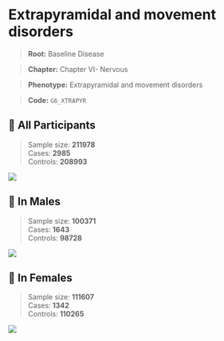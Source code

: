 # Extrapyramidal and movement disorders

> **Root:** Baseline Disease  

> **Chapter:** Chapter VI- Nervous  

> **Phenotype:** Extrapyramidal and movement disorders  

> **Code:** `G6_XTRAPYR`

## 🧪 All Participants  
> Sample size: **211978**  
> Cases: **2985**  
> Controls: **208993**
<img src="/Disease/Figures/ALL/Incidence/G6_XTRAPYR.png"/>
<CsvTable src="/Disease_Data/ALL/Incidence/COX_G6_XTRAPYR.csv" label="🔍 View full results" />

## 👨 In Males  
> Sample size: **100371**  
> Cases: **1643**  
> Controls: **98728**
<img src="/Disease/Figures/Male/Incidence/G6_XTRAPYR.png"/>
<CsvTable src="/Disease_Data/Male/Incidence/COX_G6_XTRAPYR.csv" label="🔍 View full results" />

## 👩 In Females  
> Sample size: **111607**  
> Cases: **1342**  
> Controls: **110265**
<img src="/Disease/Figures/Female/Incidence/G6_XTRAPYR.png"/>
<CsvTable src="/Disease_Data/Female/Incidence/COX_G6_XTRAPYR.csv" label="🔍 View full results" />
